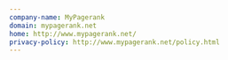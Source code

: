 ```yaml
---
company-name: MyPagerank
domain: mypagerank.net
home: http://www.mypagerank.net/
privacy-policy: http://www.mypagerank.net/policy.html
---
```




